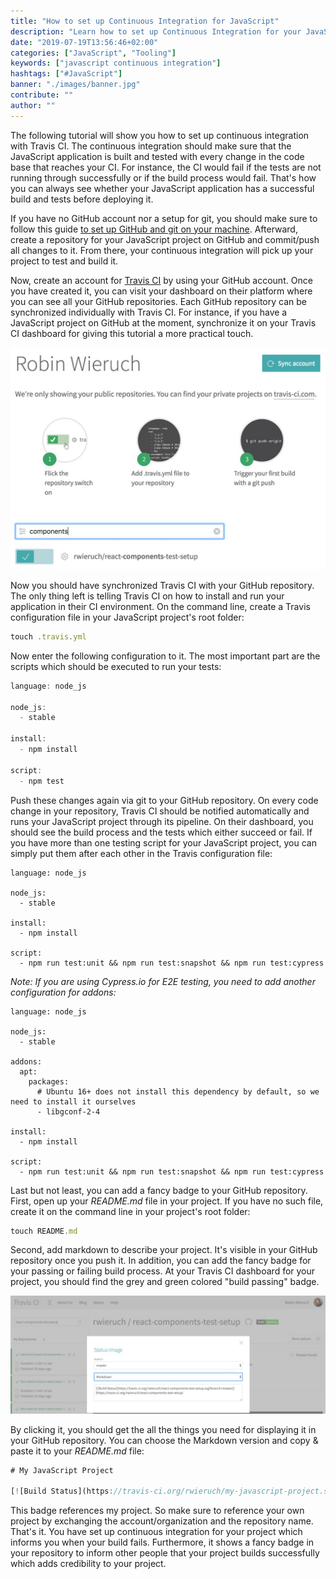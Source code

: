 ```yaml
---
title: "How to set up Continuous Integration for JavaScript"
description: "Learn how to set up Continuous Integration for your JavaScript project. In this tutorial, we will use Travis CI as example for covering the build and tests on your JavaScript application ..."
date: "2019-07-19T13:56:46+02:00"
categories: ["JavaScript", "Tooling"]
keywords: ["javascript continuous integration"]
hashtags: ["#JavaScript"]
banner: "./images/banner.jpg"
contribute: ""
author: ""
---
```


<Sponsorship />

The following tutorial will show you how to set up continuous integration with Travis CI. The continuous integration should make sure that the JavaScript application is built and tested with every change in the code base that reaches your CI. For instance, the CI would fail if the tests are not running through successfully or if the build process would fail. That's how you can always see whether your JavaScript application has a successful build and tests before deploying it.

If you have no GitHub account nor a setup for git, you should make sure to follow this guide [to set up GitHub and git on your machine](https://www.robinwieruch.de/git-essential-commands/). Afterward, create a repository for your JavaScript project on GitHub and commit/push all changes to it. From there, your continuous integration will pick up your project to test and build it.

Now, create an account for [Travis CI](https://travis-ci.org/) by using your GitHub account. Once you have created it, you can visit your dashboard on their platform where you can see all your GitHub repositories. Each GitHub repository can be synchronized individually with Travis CI. For instance, if you have a JavaScript project on GitHub at the moment, synchronize it on your Travis CI dashboard for giving this tutorial a more practical touch.

![javascript CI](./images/travis-ci-toggle.jpg)

Now you should have synchronized Travis CI with your GitHub repository. The only thing left is telling Travis CI on how to install and run your application in their CI environment. On the command line, create a Travis configuration file in your JavaScript project's root folder:

```javascript
touch .travis.yml
```

Now enter the following configuration to it. The most important part are the scripts which should be executed to run your tests:

```javascript
language: node_js

node_js:
  - stable

install:
  - npm install

script:
  - npm test
```

Push these changes again via git to your GitHub repository. On every code change in your repository, Travis CI should be notified automatically and runs your JavaScript project through its pipeline. On their dashboard, you should see the build process and the tests which either succeed or fail. If you have more than one testing script for your JavaScript project, you can simply put them after each other in the Travis configuration file:

```javascript{10}
language: node_js

node_js:
  - stable

install:
  - npm install

script:
  - npm run test:unit && npm run test:snapshot && npm run test:cypress
```

*Note: If you are using Cypress.io for E2E testing, you need to add another configuration for addons:*

```javascript{6,7,8,9,10}
language: node_js

node_js:
  - stable

addons:
  apt:
    packages:
      # Ubuntu 16+ does not install this dependency by default, so we need to install it ourselves
      - libgconf-2-4

install:
  - npm install

script:
  - npm run test:unit && npm run test:snapshot && npm run test:cypress
```

Last but not least, you can add a fancy badge to your GitHub repository. First, open up your *README.md* file in your project. If you have no such file, create it on the command line in your project's root folder:

```javascript
touch README.md
```

Second, add markdown to describe your project. It's visible in your GitHub repository once you push it. In addition, you can add the fancy badge for your passing or failing build process. At your Travis CI dashboard for your project, you should find the grey and green colored "build passing" badge.

![javascript testing continuous integration](./images/travis-ci.jpg)

By clicking it, you should get the all the things you need for displaying it in your GitHub repository. You can choose the Markdown version and copy & paste it to your *README.md* file:

```javascript
# My JavaScript Project

[![Build Status](https://travis-ci.org/rwieruch/my-javascript-project.svg?branch=master)](https://travis-ci.org/rwieruch/my-javascript-project)
```

This badge references my project. So make sure to reference your own project by exchanging the account/organization and the repository name. That's it. You have set up continuous integration for your project which informs you when your build fails. Furthermore, it shows a fancy badge in your repository to inform other people that your project builds successfully which adds credibility to your project.

<ReadMore label="Test Coverage in JavaScript" link="https://www.robinwieruch.de/javascript-test-coverage" />
